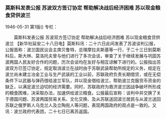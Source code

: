 ### 莫斯科发表公报  苏波双方签订协定  帮助解决战后经济困难  苏以现金粮食贷供波兰

1946-05-31
第1版()
专栏：

　　莫斯科发表公报
    苏波双方签订协定
    帮助解决战后经济困难  苏以现金粮食贷供波兰
    【新华社延安二十八日电】莫斯科讯：二十六日此间发表了苏波谈判公报，公报首称：波兰国民议会主席贝鲁特，总理摩拉夫斯基等一行，于二十三日到莫斯科后，斯大林、莫洛托夫曾与他们进行了多次会谈，审查了关于继续发展与巩固苏波两国人民友好合作的问题，历次会谈均在友好与相互谅解下进行的。公报指出苏波双方已签订协定，规定取消波兰在战时由于苏联武装帮助所规定的义务，规定在波兰尚未建立冶金工业与生产武装的工业以前，苏联政府负责长期借贷，或在无偿条件下以武器与弹药借给波兰军队，并以现金借给波兰，帮助波兰克服货币资金的缺乏，以满足波兰迫切的经济需要。同时，苏联政府为救济波兰因战争破坏所形成的粮食困难，决采取办法，加速供给波兰粮食。公报最后宣称：谈判中并交换了关于德国问题、苏波两国贸易关系、文化交换、及从苏联送回波兰居民与从波兰送回苏联之俄罗斯人乌克兰人及立陶宛人等问题，表现两国政府的观点是一致的。又讯：波兰政府代表团，二十七日已离苏返国。
